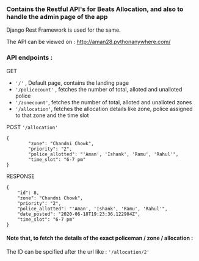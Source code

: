 ### Contains the Restful API's for Beats Allocation, and also to handle the admin page of the app
Django Rest Framework is used for the same.

The API can be viewed on : http://aman28.pythonanywhere.com/

### API endpoints :
GET
- `'/'` , Default page, contains the landing page
- `'/policecount'` , fetches the number of total, alloted and unalloted police
- `'/zonecount'`, fetches the number of total, alloted and unalloted zones
- `'/allocation'`, fetches the allocation details like zone, police assigned to that zone and the time slot<br>

POST
`'/allocation'`
```
{
        "zone": "Chandni Chowk",
        "priority": "2",
        "police_allotted": "'Aman', 'Ishank', 'Ramu', 'Rahul'",
        "time_slot": "6-7 pm"
}
```
RESPONSE
```
{
    "id": 8,
    "zone": "Chandni Chowk",
    "priority": "2",
    "police_allotted": "'Aman', 'Ishank', 'Ramu', 'Rahul'",
    "date_posted": "2020-06-18T19:23:36.122904Z",
    "time_slot": "6-7 pm"
}
```
#### Note that, to fetch the details of the exact policeman / zone / allocation :
The ID can be spcified after the url like :
`'/allocation/2'`


